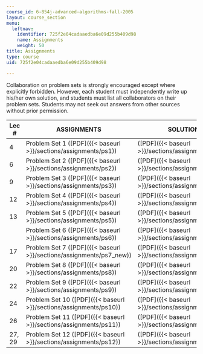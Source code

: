 ```yaml
---
course_id: 6-854j-advanced-algorithms-fall-2005
layout: course_section
menu:
  leftnav:
    identifier: 725f2e04cadaaedba6e09d255b409d98
    name: Assignments
    weight: 50
title: Assignments
type: course
uid: 725f2e04cadaaedba6e09d255b409d98

---
```


Collaboration on problem sets is strongly encouraged except where explicitly forbidden. However, each student must independently write up his/her own solution, and students must list all collaborators on their problem sets. Students may not seek out answers from other sources without prior permission.

| Lec # | ASSIGNMENTS | SOLUTIONS |
| --- | --- | --- |
| 4 | Problem Set 1 ([PDF]({{< baseurl >}}/sections/assignments/ps1)) | ([PDF]({{< baseurl >}}/sections/assignments/sol1)) |
| 6 | Problem Set 2 ([PDF]({{< baseurl >}}/sections/assignments/ps2)) | ([PDF]({{< baseurl >}}/sections/assignments/sol2)) |
| 9 | Problem Set 3 ([PDF]({{< baseurl >}}/sections/assignments/ps3)) | ([PDF]({{< baseurl >}}/sections/assignments/sol3)) |
| 12 | Problem Set 4 ([PDF]({{< baseurl >}}/sections/assignments/ps4)) | ([PDF]({{< baseurl >}}/sections/assignments/sol4)) |
| 13 | Problem Set 5 ([PDF]({{< baseurl >}}/sections/assignments/ps5)) | ([PDF]({{< baseurl >}}/sections/assignments/sol5)) |
| &nbsp; | Problem Set 6 ([PDF]({{< baseurl >}}/sections/assignments/ps6)) | ([PDF]({{< baseurl >}}/sections/assignments/sol6)) |
| 17 | Problem Set 7 ([PDF]({{< baseurl >}}/sections/assignments/ps7_new)) | ([PDF]({{< baseurl >}}/sections/assignments/sol7)) |
| 20 | Problem Set 8 ([PDF]({{< baseurl >}}/sections/assignments/ps8)) | ([PDF]({{< baseurl >}}/sections/assignments/sol8)) |
| 22 | Problem Set 9 ([PDF]({{< baseurl >}}/sections/assignments/ps9)) | ([PDF]({{< baseurl >}}/sections/assignments/sol9)) |
| 24 | Problem Set 10 ([PDF]({{< baseurl >}}/sections/assignments/ps10)) | ([PDF]({{< baseurl >}}/sections/assignments/sol10)) |
| 26 | Problem Set 11 ([PDF]({{< baseurl >}}/sections/assignments/ps11)) | ([PDF]({{< baseurl >}}/sections/assignments/sol11)) |
| 27, 29 | Problem Set 12 ([PDF]({{< baseurl >}}/sections/assignments/ps12)) | ([PDF]({{< baseurl >}}/sections/assignments/ps12))